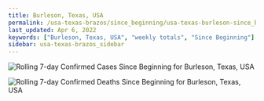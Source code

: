 ```yaml
---
title: Burleson, Texas, USA
permalink: /usa-texas-brazos/since_beginning/usa-texas-burleson-since_beginning.html
last_updated: Apr 6, 2022
keywords: ["Burleson, Texas, USA", "weekly totals", "Since Beginning"]
sidebar: usa-texas-brazos_sidebar
---
```


![Rolling 7-day Confirmed Cases Since Beginning for Burleson, Texas, USA](/covid_tracker/images/graphs/usa-texas-burleson-rolling_7_days_confirmed-since_beginning_graph.png)

![Rolling 7-day Confirmed Deaths Since Beginning for Burleson, Texas, USA](/covid_tracker/images/graphs/usa-texas-burleson-rolling_7_days_deaths-since_beginning_graph.png)
